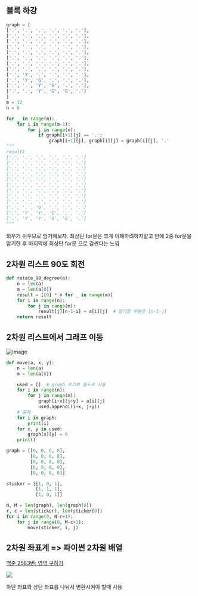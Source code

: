 ## 블록 하강
```python
graph = [
['.', '.', '.', '.', '.', '.'],
['.', '.', '.', '.', '.', '.'],
['.', '.', '.', '.', '.', '.'],
['.', '.', '.', '.', '.', '.'],
['.', '.', '.', '.', '.', '.'],
['.', '.', '.', '.', '.', '.'],
['.', '.', '.', '.', '.', '.'],
['.', '.', '.', '.', '.', '.'],
['.', 'Y', '.', '.', '.', '.'],
['.', 'Y', 'G', '.', '.', '.'],
['.', '.', 'Y', 'G', '.', '.'],
['.', '.', 'Y', 'G', 'G', '.']
]
m = 12
n = 6

for _ in range(m):
    for i in range(m-1):
        for j in range(n):
            if graph[i+1][j] == '.':
                graph[i+1][j], graph[i][j] = graph[i][j], '.'
"""
result)
['.', '.', '.', '.', '.', '.']
['.', '.', '.', '.', '.', '.']
['.', '.', '.', '.', '.', '.']
['.', '.', '.', '.', '.', '.']
['.', '.', '.', '.', '.', '.']
['.', '.', '.', '.', '.', '.']
['.', '.', '.', '.', '.', '.']
['.', '.', '.', '.', '.', '.']
['.', '.', '.', '.', '.', '.']
['.', '.', 'G', '.', '.', '.']
['.', 'Y', 'Y', 'G', '.', '.']
['.', 'Y', 'Y', 'G', 'G', '.']
"""
```
외우기 쉬우므로 암기해보자. 최상단 for문은 크게 이해하려하지말고 안에 2중 for문을 암기한 후 마지막에 최상단 for문 으로 감싼다는 느낌

## 2차원 리스트 90도 회전
```python
def rotate_90_degree(a):
    n = len(a)
    m = len(a[0])
    result = [[0] * n for _ in range(m)]
    for i in range(n):
        for j in range(m):
            result[j][n-1-i] = a[i][j]  # 암기할 부분은 [n-1-j]
    return result
```
## 2차원 리스트에서 그래프 이동
![image](https://user-images.githubusercontent.com/70372188/218017723-5e538ff0-c5ab-466c-8fee-71777d8d969c.png)
```python
def move(a, x, y):
    n = len(a)
    m = len(a[0])

    used = []  # graph 초기화 용도로 사용
    for i in range(n):
        for j in range(m):
            graph[i+x][j+y] = a[i][j]
            used.append((i+x, j+y))
    # 출력
    for i in graph:
        print(i)
    for x, y in used:
        graph[x][y] = 0
    print()

graph = [[0, 0, 0, 0],
         [0, 0, 0, 0],
         [0, 0, 0, 0],
         [0, 0, 0, 0],
         [0, 0, 0, 0]]

sticker = [[1, 0, 1],
           [1, 1, 1],
           [1, 0, 1]]

N, M = len(graph), len(graph[0])
r, c = len(sticker), len(sticker[0])
for i in range(0, N-r+1):
    for j in range(0, M-c+1):
        move(sticker, i, j)
```









## 2차원 좌표계 => 파이썬 2차원 배열

[백준 2583번: 영역 구하기](https://velog.io/@legowww/%EB%B0%B1%EC%A4%80-2583%EB%B2%88-%EC%98%81%EC%97%AD-%EA%B5%AC%ED%95%98%EA%B8%B0)

![](https://velog.velcdn.com/images/legowww/post/42b3ada9-7f64-4d88-b924-d7e23f56fd5c/image.png)

하단 좌표와 상단 좌표를 나눠서 변환시켜야 할때 사용
